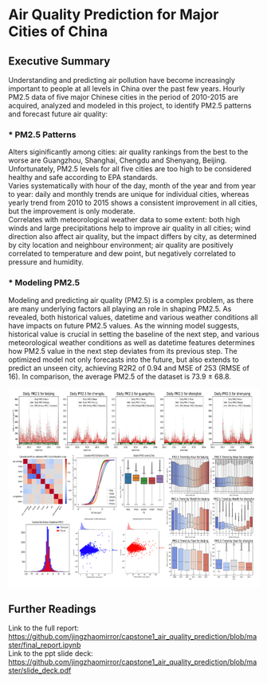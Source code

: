 # Air Quality Prediction for Major Cities of China

## Executive Summary

Understanding and predicting air pollution have become increasingly important to people at all levels in China over the past few years. Hourly PM2.5 data of five major Chinese cities in the period of 2010-2015 are acquired, analyzed and modeled in this project, to identify PM2.5 patterns and forecast future air quality: 

### * PM2.5 Patterns

Alters siginificantly among cities: air quality rankings from the best to the worse are Guangzhou, Shanghai, Chengdu and Shenyang, Beijing. Unfortunately, PM2.5 levels for all five cities are too high to be considered healthy and safe according to EPA standards.<br>
Varies systematically with hour of the day, month of the year and from year to year: daily and monthly trends are unique for individual cities, whereas yearly trend from 2010 to 2015 shows a consistent improvement in all cities, but the improvement is only moderate.<br>
Correlates with meteorological weather data to some extent: both high winds and large precipitations help to improve air quality in all cities; wind direction also affect air quality, but the impact differs by city, as determined by city location and neighbour environment; air quality are positively correlated to temperature and dew point, but negatively correlated to pressure and humidity.<br>

### * Modeling PM2.5

Modeling and predicting air quality (PM2.5) is a complex problem, as there are many underlying factors all playing an role in shaping PM2.5. As revealed, both historical values, datetime and various weather conditions all have impacts on future PM2.5 values. As the winning model suggests, historical value is crucial in setting the baseline of the next step, and various meteorological weather conditions as well as datetime features determines how PM2.5 value in the next step deviates from its previous step. The optimized model not only forecasts into the future, but also extends to predict an unseen city, achieving  R2R2  of 0.94 and MSE of 253 (RMSE of 16). In comparison, the average PM2.5 of the dataset is 73.9 ± 68.8.

<img src="figures/collage.png" height="400" width="850">

## Further Readings
Link to the full report: https://github.com/jingzhaomirror/capstone1_air_quality_prediction/blob/master/final_report.ipynb
<br>
Link to the ppt slide deck: https://github.com/jingzhaomirror/capstone1_air_quality_prediction/blob/master/slide_deck.pdf
<br>
